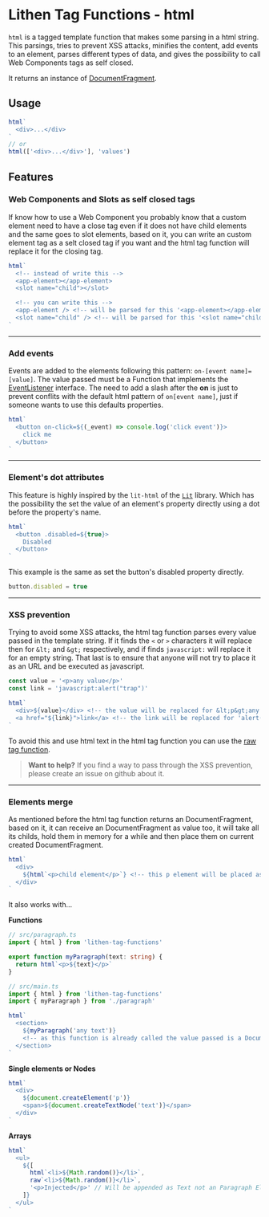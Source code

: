 # Lithen Tag Functions - html

`html` is a tagged template function that makes some parsing in a html string.
This parsings, tries to prevent XSS attacks, minifies the content, add events to an element, parses different types of data, and gives the possibility to call Web Components tags as self closed.

It returns an instance of [DocumentFragment](https://developer.mozilla.org/pt-BR/docs/Web/API/DocumentFragment).

## Usage
```ts
html`
  <div>...</div>
`
// or
html(['<div>...</div>'], 'values')
```

## Features

### Web Components and Slots as self closed tags

If know how to use a Web Component you probably know that a custom element need to have a close
tag even if it does not have child elements and the same goes to slot elements, based on it, you
can write an custom element tag as a selt closed tag if you want and the html tag function will 
replace it for the closing tag.

```ts
html`
  <!-- instead of write this -->
  <app-element></app-element>
  <slot name="child"></slot>

  <!-- you can write this -->
  <app-element /> <!-- will be parsed for this '<app-element></app-element>' -->
  <slot name="child" /> <!-- will be parsed for this '<slot name="child"></slot>' -->
`
```

---

### Add events

Events are added to the elements following this pattern: `on-[event name]=[value]`.
The value passed must be a Function that implements the 
[EventListener](https://developer.mozilla.org/en-US/docs/Web/API/EventListener) interface.
The need to add a slash after the **on** is just to prevent conflits with the default html
pattern of `on[event name]`, just if someone wants to use this defaults properties.

```ts
html`
  <button on-click=${(_event) => console.log('click event')}>
    click me
  </button>
`
```

---

### Element's dot attributes

This feature is highly inspired by the `lit-html` of the [`Lit`](https://lit.dev/) library. Which
has the possibility the set the value of an element's property directly using a dot before the
property's name.

```ts
html`
  <button .disabled=${true}>
    Disabled
  </button>
`
```

This example is the same as set the button's disabled property directly.

```ts
button.disabled = true
```

---

### XSS prevention

Trying to avoid some XSS attacks, the html tag function parses every value passed in the 
template string. If it finds the `<` or `>` characters it will replace then for `&lt;` and
`&gt;` respectively, and if finds `javascript:` will replace it for an empty string. That
last is to ensure that anyone will not try to place it as an URL and be executed as javascript.

```ts
const value = '<p>any value</p>'
const link = 'javascript:alert("trap")'

html`
  <div>${value}</div> <!-- the value will be replaced for &lt;p&gt;any value&lt;/p&gt; -->
  <a href="${link}">link</a> <!-- the link will be replaced for 'alert("trap")' -->
`
```

To avoid this and use html text in the html tag function you can use the 
[raw tag function](./raw.md).

> **Want to help?** If you find a way to pass through the XSS prevention, please create an issue on github about it.

---

### Elements merge

As mentioned before the html tag function returns an DocumentFragment, based on it, it can receive
an DocumentFragment as value too, it will take all its childs, hold them in memory for a while and
then place them on current created DocumentFragment.

```ts
html`
  <div>
    ${html`<p>child element</p>`} <!-- this p element will be placed as child of the div element -->
  </div>
`
```

It also works with...

**Functions**

```ts
// src/paragraph.ts
import { html } from 'lithen-tag-functions'

export function myParagraph(text: string) {
  return html`<p>${text}</p>`
}

// src/main.ts
import { html } from 'lithen-tag-functions'
import { myParagraph } from './paragraph'

html`
  <section>
    ${myParagraph('any text')}
    <!-- as this function is already called the value passed is a DocumentFragment, similiar to the previous example -->
  </section>
`
```

**Single elements or Nodes**

```ts
html`
  <div>
    ${document.createElement('p')}
    <span>${document.createTextNode('text')}</span>
  </div>
`
```

**Arrays**

```ts
html`
  <ul>
    ${[
      html`<li>${Math.random()}</li>`,
      raw`<li>${Math.random()}</li>`,
      '<p>Injected</p>' // Will be appended as Text not an Paragraph Element
    ]}
  </ul>
`
```

